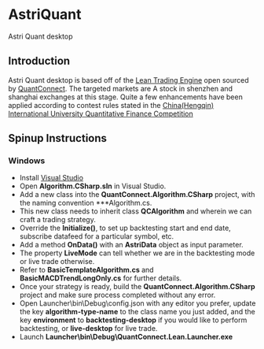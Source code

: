 # AstriQuant
Astri Quant desktop

## Introduction ##

Astri Quant desktop is based off of the [Lean Trading Engine](https://github.com/QuantConnect/Lean) open sourced by [QuantConnect](https://www.quantconnect.com/). The targeted markets are A stock in shenzhen and shanghai exchanges at this stage. Quite a few enhancements have been applied according to contest rules stated in the [China(Hengqin) International University Quantitative Finance Competition](http://social.sz.tsinghua.edu.cn/hq/home.html)

## Spinup Instructions ##

### Windows

- Install [Visual Studio](https://www.visualstudio.com/downloads/)
- Open **Algorithm.CSharp.sln** in Visual Studio.
- Add a new class into the **QuantConnect.Algorithm.CSharp** project, with the naming convention \*\*\*Algorithm.cs.
- This new class needs to inherit class **QCAlgorithm** and wherein we can craft a trading strategy.
- Override the **Initialize()**, to set up backtesting start and end date, subscribe datafeed for a particular symbol, etc.
- Add a method **OnData()** with an **AstriData** object as input parameter.
- The property **LiveMode** can tell whether we are in the backtesting mode or live trade otherwise.
- Refer to **BasicTemplateAlgorithm.cs** and **BasicMACDTrendLongOnly.cs** for further details.
- Once your strategy is ready, build the **QuantConnect.Algorithm.CSharp** project and make sure process completed without any error.
- Open Launcher\bin\Debug\config.json with any editor you prefer, update the key **algorithm-type-name** to the class name you just added, and the key **environment** to **backtesting-desktop** if you would like to perform backtesting, or **live-desktop** for live trade.
- Launch **Launcher\bin\Debug\QuantConnect.Lean.Launcher.exe**
